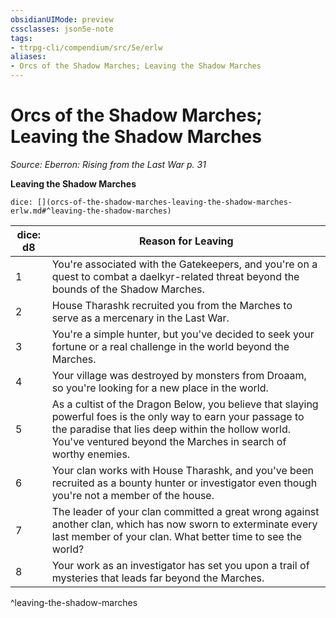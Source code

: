 ```yaml
---
obsidianUIMode: preview
cssclasses: json5e-note
tags:
- ttrpg-cli/compendium/src/5e/erlw
aliases:
- Orcs of the Shadow Marches; Leaving the Shadow Marches
---
```

# Orcs of the Shadow Marches; Leaving the Shadow Marches
*Source: Eberron: Rising from the Last War p. 31* 

**Leaving the Shadow Marches**

`dice: [](orcs-of-the-shadow-marches-leaving-the-shadow-marches-erlw.md#^leaving-the-shadow-marches)`

| dice: d8 | Reason for Leaving |
|----------|--------------------|
| 1 | You're associated with the Gatekeepers, and you're on a quest to combat a daelkyr-related threat beyond the bounds of the Shadow Marches. |
| 2 | House Tharashk recruited you from the Marches to serve as a mercenary in the Last War. |
| 3 | You're a simple hunter, but you've decided to seek your fortune or a real challenge in the world beyond the Marches. |
| 4 | Your village was destroyed by monsters from Droaam, so you're looking for a new place in the world. |
| 5 | As a cultist of the Dragon Below, you believe that slaying powerful foes is the only way to earn your passage to the paradise that lies deep within the hollow world. You've ventured beyond the Marches in search of worthy enemies. |
| 6 | Your clan works with House Tharashk, and you've been recruited as a bounty hunter or investigator even though you're not a member of the house. |
| 7 | The leader of your clan committed a great wrong against another clan, which has now sworn to exterminate every last member of your clan. What better time to see the world? |
| 8 | Your work as an investigator has set you upon a trail of mysteries that leads far beyond the Marches. |
^leaving-the-shadow-marches
